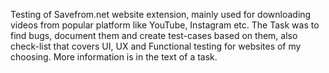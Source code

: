 Testing of Savefrom.net website extension, mainly used for downloading videos from popular platform like YouTube, Instagram etc. The Task was to find bugs, document them and create test-cases based on them, also check-list that covers UI, UX and Functional testing for websites of my choosing. More information is in the text of a task.

